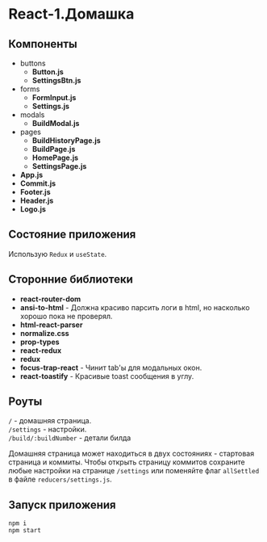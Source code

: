 # React-1.Домашка

## Компоненты

* buttons
  * **Button.js**
  * **SettingsBtn.js**
* forms
  * **FormInput.js**
  * **Settings.js**
* modals
  * **BuildModal.js**
* pages
  * **BuildHistoryPage.js**
  * **BuildPage.js**
  * **HomePage.js**
  * **SettingsPage.js**
* **App.js**
* **Commit.js**
* **Footer.js**
* **Header.js**
* **Logo.js**

## Состояние приложения

Использую `Redux` и `useState`.

## Сторонние библиотеки

* **react-router-dom**
* **ansi-to-html** - Должна красиво парсить логи в html, но насколько хорошо пока не проверял.  
* **html-react-parser**
* **normalize.css**
* **prop-types**
* **react-redux**
* **redux**
* **focus-trap-react** - Чинит tab'ы для модальных окон.
* **react-toastify** - Красивые toast сообщения в углу.

## Роуты

`/` - домашняя страница.  
`/settings` - настройки.  
`/build/:buildNumber` - детали билда  

Домашняя страница может находиться в двух состояниях - стартовая страница и коммиты. Чтобы открыть страницу коммитов сохраните любые настройки на странице `/settings` или поменяйте флаг `allSettled` в файле `reducers/settings.js`.

## Запуск приложения

`npm i`  
`npm start`
